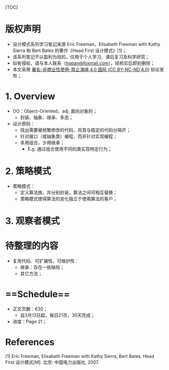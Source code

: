 [TOC]
# 版权声明

- 设计模式系列学习笔记来源 Eric Freeman，Elisabeth Freeman with Kathy Sierra 和 Bert Bates 的著作《Head First 设计模式》[1]；
- 该系列笔记不以盈利为目的，仅用于个人学习、课后复习及科学研究；
- 如有侵权，请与本人联系（hqpan@foxmail.com），经核实后即刻删除；
- 本文采用 [署名-非商业性使用-禁止演绎 4.0 国际 (CC BY-NC-ND 4.0)](https://creativecommons.org/licenses/by-nc-nd/4.0/deed.zh) 协议发布；

# 1. Overview

- OO：Object-Oriented，adj. 面向对象的；
  - 封装、抽象、继承、多态； 
- 设计原则：
  - 找出需要被频繁修改的代码，将其与稳定的代码分隔开；
  - 针对接口（或抽象类）编程，而非针对实现编程；
  - 多用组合，少用继承；
    - E.g. 通过组合使用不同的类实现特定行为；



# 2. 策略模式

- 策略模式：
  - 定义算法族，并分别封装，算法之间可相互替换；
  - 策略模式使得算法的变化独立于使用算法的客户；



# 3. 观察者模式





# 待整理的内容

- 复用代码、可扩展性、可维护性：
  - 继承：存在一些缺陷；
  - 其它方法；



# ==Schedule==

- 正文页数：630；
  - 自3月13日起，每日21页，30天完成；
- 进度：Page 21；



# References

[1] Eric Freeman, Elisabeth Freeman with Kathy Sierra, Bert Bates. Head First 设计模式[M]. 北京: 中国电力出版社, 2007.
